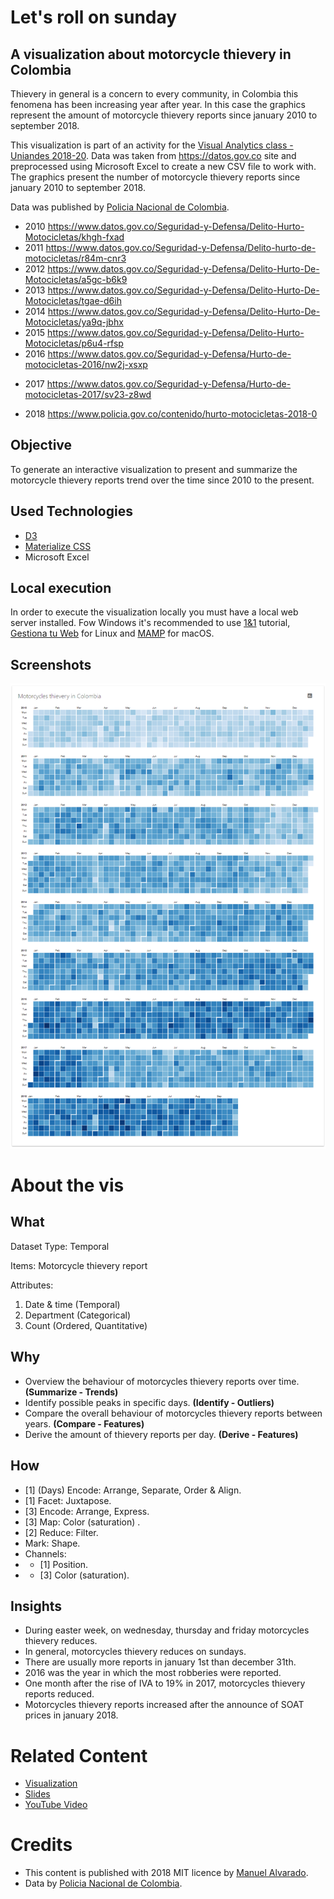 # Let's roll on sunday
## A visualization about motorcycle thievery in Colombia

Thievery in general is a concern to every community, in Colombia this fenomena has been increasing year after year. In this case the graphics represent the amount of motorcycle thievery reports since january 2010 to september 2018.

This visualization is part of an activity for the [Visual Analytics class - Uniandes 2018-20](http://johnguerra.co/classes/visual_analytics_fall_2018/). Data was taken from https://datos.gov.co site and preprocessed using Microsoft Excel to create a new CSV file to work with. The graphics present the number of motorcycle thievery reports since january 2010 to september 2018.

Data was published by [Policia Nacional de Colombia](https://www.policia.gov.co/).
* 2010 https://www.datos.gov.co/Seguridad-y-Defensa/Delito-Hurto-Motocicletas/khgh-fxad
* 2011 https://www.datos.gov.co/Seguridad-y-Defensa/Delito-hurto-de-motocicletas/r84m-cnr3
* 2012 https://www.datos.gov.co/Seguridad-y-Defensa/Delito-Hurto-De-Motocicletas/a5gc-b6k9
* 2013 https://www.datos.gov.co/Seguridad-y-Defensa/Delito-Hurto-De-Motocicletas/tgae-d6ih
* 2014 https://www.datos.gov.co/Seguridad-y-Defensa/Delito-Hurto-De-Motocicletas/ya9q-jbhx
* 2015 https://www.datos.gov.co/Seguridad-y-Defensa/Delito-Hurto-Motocicletas/p6u4-rfsp
* 2016 https://www.datos.gov.co/Seguridad-y-Defensa/Hurto-de-motocicletas-2016/nw2j-xsxp
- 2017 https://www.datos.gov.co/Seguridad-y-Defensa/Hurto-de-motocicletas-2017/sv23-z8wd
* 2018 https://www.policia.gov.co/contenido/hurto-motocicletas-2018-0

## Objective
To generate an interactive visualization to present and summarize the motorcycle thievery reports trend over the time since 2010 to the present.

## Used Technologies
* [D3](https://d3js.org/)
* [Materialize CSS](https://materializecss.com)
* Microsoft Excel

## Local execution
In order to execute the visualization locally you must have a local web server installed. Fow Windows it's recommended to use [1&1](https://www.1and1.com/digitalguide/server/tools/xampp-tutorial-create-your-own-local-test-server/) tutorial, [Gestiona tu Web](https://www.gestionatuweb.net/instalar-un-servidor-web-en-linux-para-pruebas-y-aprendizaje-con-xampp/) for Linux and [MAMP](https://documentation.mamp.info/en/MAMP-Mac/First-Steps/) for macOS.

## Screenshots
![preview](/screenshot.png)

# About the vis
## What
Dataset Type: Temporal

Items: Motorcycle thievery report

Attributes:

1. Date & time (Temporal)
2. Department (Categorical)
3. Count (Ordered, Quantitative)

## Why
* Overview the behaviour of motorcycles thievery reports over time. **(Summarize - Trends)**
* Identify possible peaks in specific days. **(Identify - Outliers)**
* Compare the overall behaviour of motorcycles thievery reports between years. **(Compare - Features)**
* Derive the amount of thievery reports per day. **(Derive - Features)**

## How
* [1] (Days) Encode: Arrange, Separate, Order & Align.
* [1] Facet: Juxtapose.
* [3] Encode: Arrange, Express.
* [3] Map: Color (saturation) .
* [2] Reduce: Filter.
* Mark: Shape.
* Channels:
* * [1] Position.
* * [3] Color (saturation).


## Insights
* During easter week, on wednesday, thursday and friday motorcycles thievery reduces.
* In general, motorcycles thievery reduces on sundays.
* There are usually more reports in january 1st than december 31th.
* 2016 was the year in which the most robberies were reported.
* One month after the rise of IVA to 19% in 2017, motorcycles thievery reports reduced.
* Motorcycles thievery reports increased after the announce of SOAT prices in january 2018.

# Related Content
* [Visualization](https://cubosensei.github.io/va-tarea4)
* [Slides](https://docs.google.com/presentation/d/1XOF9YEw4gRdQSf_bXtG3oWZiL31VStLo9VDSLJeosgU/edit?usp=sharing)
* [YouTube Video](https://youtu.be/X95q9veBt9E)


# Credits
* This content is published with 2018 MIT licence by [Manuel Alvarado](http://www.manalco.co).
* Data by [Policia Nacional de Colombia](https://www.policia.gov.co).
